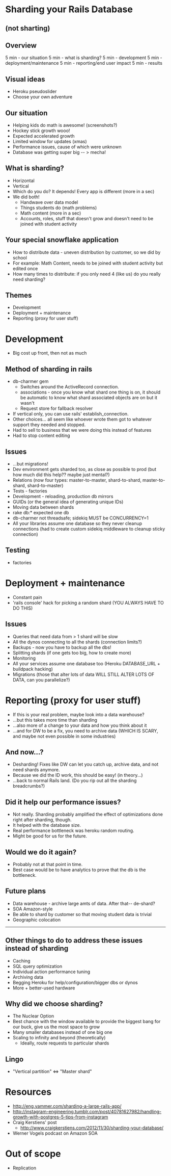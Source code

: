 # Sharding your Rails Database
## (not sharting)

## Overview

5 min - our situation
5 min - what is sharding?
5 min - development
5 min - deployment/maintenance
5 min - reporting/end user impact
5 min - results

## Visual ideas

* Heroku pseudoslider
* Choose your own adventure

## Our situation

* Helping kids do math is awesome! (screenshots?)
* Hockey stick growth wooo!
* Expected accelerated growth
* Limited window for updates (xmas)
* Performance issues, cause of which were unknown
* Database was getting super big -- > mecha!

## What is sharding?

* Horizontal
* Vertical
* Which do you do? It depends! Every app is different (more in a sec)
* We did both!
  * Handwave over data model
  * Things students do (math problems)
  * Math content (more in a sec)
  * Accounts, roles, stuff that doesn't grow and doesn't need to be joined with student activity

## Your special snowflake application

* How to distribute data - uneven distribution by customer, so we did by school
* For example: Math Content, needs to be joined with student activity
  but edited once
* How many times to distribute: if you only need 4 (like us) do you
  really need sharding?

## Themes

* Development
* Deployment + maintenance
* Reporting (proxy for user stuff)


# Development

* Big cost up front, then not as much

## Method of sharding in rails

* db-charmer gem
  * Switches around the ActiveRecord connection.
  * associations - once you know what shard one thing is on, it should
    be automatic to know what shard associated objects are on but it
    wasn't
  * Request store for fallback resolver
* If vertical only, you can use rails' establish_connection.
* Other choices... all seem like whoever wrote them got to whatever
  support they needed and stopped.
* Had to sell to business that we were doing this instead of features
* Had to stop content editing

## Issues

* ...but migrations!
* Dev environment gets sharded too, as close as possible to prod
  (but how much did this help?? maybe just mental?)
* Relations (now four types: master-to-master, shard-to-shard, master-to-shard, shard-to-master)
* Tests - factories
* Development - reloading, production db mirrors
* GUIDs (or the general idea of generating unique IDs)
* Moving data between shards
* rake db:* expected one db
* db-charmer not threadsafe; sidekiq MUST be CONCURRENCY=1
* All your libraries assume one database so they never cleanup
  connections (had to create custom sidekiq middleware to cleanup
  sticky connection)

## Testing

* factories


# Deployment + maintenance
  * Constant pain
  * 'rails console' hack for picking a random shard (YOU ALWAYS HAVE TO DO THIS)

## Issues

* Queries that need data from > 1 shard will be slow
* All the dynos connecting to all the shards (connection limits?)
* Backups - now you have to backup all the dbs!
* Splitting shards (if one gets too big, how to create more)
* Monitoring
* All your services assume one database too (Heroku
  DATABASE_URL + buildpack hacking)
* Migrations (those that alter lots of data WILL STILL ALTER LOTS OF
  DATA, can you parallelize?)


# Reporting (proxy for user stuff)

  * If this is your real problem, maybe look into a data warehouse?
  * ...but this takes more time than sharding
  * ...also more of a change to your data and how you think about it
  * ...and for DW to be a fix, you need to archive data (WHICH IS
    SCARY, and maybe not even possible in some industries)

## And now...?

* Desharding! Fixes like DW can let you catch up, archive data, and
  not need shards anymore.
* Because we did the ID work, this should be easy! (in theory...)
* ...back to normal Rails land. (Do you rip out all the sharding breadcrumbs?)

## Did it help our performance issues?

* Not really. Sharding probably amplified the effect of optimizations done right after sharding, though.
* It helped with the database size.
* Real performance bottleneck was heroku random routing.
* Might be good for us for the future.

## Would we do it again?

* Probably not at that point in time.
* Best case would be to have analytics to prove that the db is the bottleneck.

## Future plans

* Data warehouse - archive large amts of data. After that-- de-shard?
* SOA Amazon-style
* Be able to shard by customer so that moving student data is trivial
* Geographic colocation

----------------------------------------

## Other things to do to address these issues instead of sharding

* Caching
* SQL query optimization
* Individual action performance tuning
* Archiving data
* Begging Heroku for help/configuration/bigger dbs or dynos
* More + better-used hardware

## Why did we choose sharding?

* The Nuclear Option
* Best chance with the window available to provide the biggest bang for our buck, give us the most space to grow
* Many smaller databases instead of one big one
* Scaling to infinity and beyond (theoretically)
  * Ideally, route requests to particular shards

## Lingo

* "Vertical partition" <=> "Master shard"

# Resources

* http://eng.yammer.com/sharding-a-large-rails-app/
* http://instagram-engineering.tumblr.com/post/40781627982/handling-growth-with-postgres-5-tips-from-instagram
* Craig Kerstiens' post
  * http://www.craigkerstiens.com/2012/11/30/sharding-your-database/
* Werner Vogels podcast on Amazon SOA

# Out of scope

* Replication

